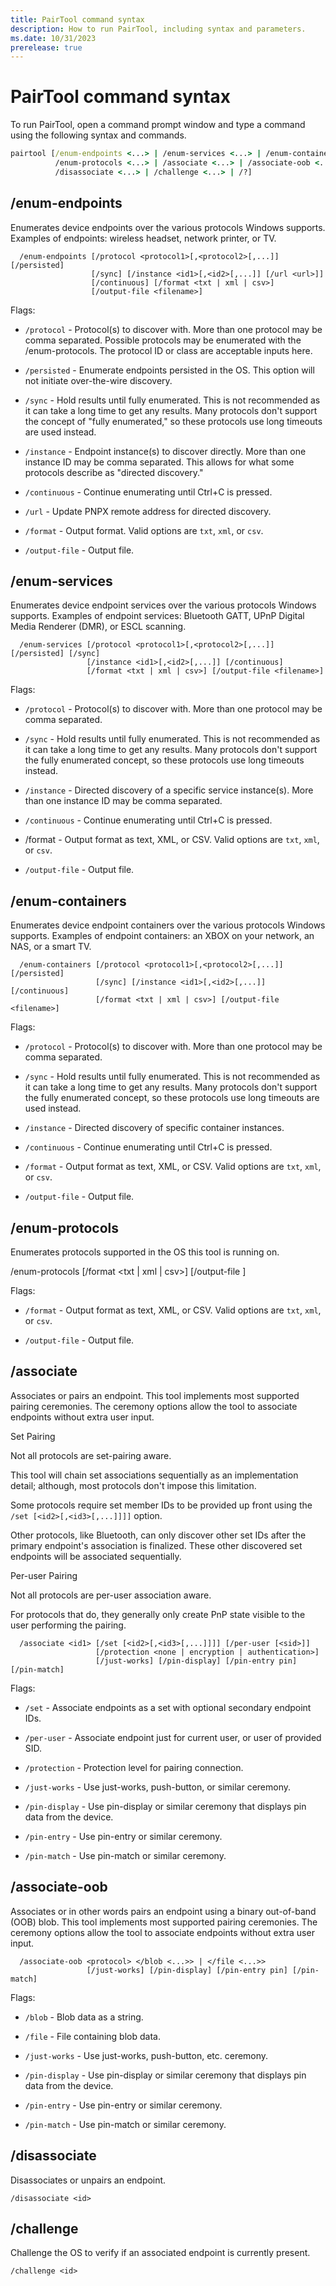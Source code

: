 ```yaml
---
title: PairTool command syntax
description: How to run PairTool, including syntax and parameters.
ms.date: 10/31/2023
prerelease: true
---
```


# PairTool command syntax

To run PairTool, open a command prompt window and type a command using the following syntax and commands.

``` cmd
pairtool [/enum-endpoints <...> | /enum-services <...> | /enum-containers <...> | 
          /enum-protocols <...> | /associate <...> | /associate-oob <...> | 
          /disassociate <...> | /challenge <...> | /?] 
```

## /enum-endpoints

Enumerates device endpoints over the various protocols Windows supports. Examples of endpoints: wireless headset, network printer, or TV.

```syntax
  /enum-endpoints [/protocol <protocol1>[,<protocol2>[,...]] [/persisted]
                  [/sync] [/instance <id1>[,<id2>[,...]] [/url <url>]] 
                  [/continuous] [/format <txt | xml | csv>] 
                  [/output-file <filename>] 
```

Flags:

- `/protocol` - Protocol(s) to discover with. More than one protocol may be comma separated. Possible protocols may be enumerated with the /enum-protocols. The protocol ID or class are acceptable inputs here.

- `/persisted` - Enumerate endpoints persisted in the OS. This option will not initiate over-the-wire discovery.

- `/sync` - Hold results until fully enumerated. This is not recommended as it can take a long time to get any results. Many protocols don't support the concept of "fully enumerated," so these protocols use long timeouts are used instead.

- `/instance` - Endpoint instance(s) to discover directly. More than one instance ID may be comma separated. This allows for what some protocols describe as "directed discovery."

- `/continuous` - Continue enumerating until Ctrl+C is pressed.

- `/url` - Update PNPX remote address for directed discovery.

- `/format` - Output format. Valid options are `txt`, `xml`, or `csv`.

- `/output-file` - Output file.

## /enum-services

Enumerates device endpoint services over the various protocols Windows supports. Examples of endpoint services: Bluetooth GATT, UPnP Digital Media Renderer (DMR), or ESCL scanning.

```syntax
  /enum-services [/protocol <protocol1>[,<protocol2>[,...]] [/persisted] [/sync]
                 [/instance <id1>[,<id2>[,...]] [/continuous] 
                 [/format <txt | xml | csv>] [/output-file <filename>] 
```

Flags:

- `/protocol` - Protocol(s) to discover with. More than one protocol may be comma separated.

- `/sync` - Hold results until fully enumerated. This is not recommended as it can take a long time to get any results. Many protocols don't support the fully enumerated concept, so these protocols use long timeouts instead.

- `/instance` - Directed discovery of a specific service instance(s). More than one instance ID may be comma separated.

- `/continuous` - Continue enumerating until Ctrl+C is pressed.

- /format - Output format as text, XML, or CSV. Valid options are `txt`, `xml`, or `csv`.

- `/output-file` - Output file.

## /enum-containers

Enumerates device endpoint containers over the various protocols Windows supports. Examples of endpoint containers: an XBOX on your network, an NAS, or a smart TV.

```syntax
  /enum-containers [/protocol <protocol1>[,<protocol2>[,...]] [/persisted]
                   [/sync] [/instance <id1>[,<id2>[,...]] [/continuous] 
                   [/format <txt | xml | csv>] [/output-file <filename>] 
```

Flags:

- `/protocol` - Protocol(s) to discover with. More than one protocol may be comma separated.

- `/sync` - Hold results until fully enumerated. This is not recommended as it can take a long time to get any results. Many protocols don't support the fully enumerated concept, so these protocols use long timeouts are used instead.

- `/instance` - Directed discovery of specific container instances.

- `/continuous` - Continue enumerating until Ctrl+C is pressed.

- `/format` - Output format as text, XML, or CSV. Valid options are `txt`, `xml`, or `csv`.

- `/output-file` - Output file.

## /enum-protocols

Enumerates protocols supported in the OS this tool is running on.

  /enum-protocols [/format <txt | xml | csv>] [/output-file <filename>]

Flags:

- `/format` - Output format as text, XML, or CSV. Valid options are `txt`, `xml`, or `csv`.

- `/output-file` - Output file.

## /associate

Associates or pairs an endpoint. This tool implements most supported pairing ceremonies. The ceremony options allow the tool to associate endpoints without extra user input.

Set Pairing

Not all protocols are set-pairing aware.

This tool will chain set associations sequentially as an implementation detail; although, most protocols don't impose this limitation.

Some protocols require set member IDs to be provided up front using the `/set [<id2>[,<id3>[,...]]]]` option.

Other protocols, like Bluetooth, can only discover other set IDs after the primary endpoint's association is finalized. These other discovered set endpoints will be associated sequentially.

Per-user Pairing

Not all protocols are per-user association aware.

For protocols that do, they generally only create PnP state visible to the user performing the pairing.

```syntax
  /associate <id1> [/set [<id2>[,<id3>[,...]]]] [/per-user [<sid>]]
                   [/protection <none | encryption | authentication>] 
                   [/just-works] [/pin-display] [/pin-entry pin] [/pin-match] 
```

Flags:

- `/set` - Associate endpoints as a set with optional secondary endpoint IDs.

- `/per-user` - Associate endpoint just for current user, or user of provided SID.

- `/protection` - Protection level for pairing connection.

- `/just-works` - Use just-works, push-button, or similar ceremony.

- `/pin-display` - Use pin-display or similar ceremony that displays pin data from the device.

- `/pin-entry` - Use pin-entry or similar ceremony.

- `/pin-match` - Use pin-match or similar ceremony.

## /associate-oob

Associates or in other words pairs an endpoint using a binary out-of-band (OOB) blob. This tool implements most supported pairing ceremonies. The ceremony options allow the tool to associate endpoints without extra user input.

```syntax
  /associate-oob <protocol> </blob <...>> | </file <...>>
                 [/just-works] [/pin-display] [/pin-entry pin] [/pin-match] 
```

Flags:

- `/blob` - Blob data as a string.

- `/file` - File containing blob data.

- `/just-works` - Use just-works, push-button, etc. ceremony.

- `/pin-display` - Use pin-display or similar ceremony that displays pin data from the device.

- `/pin-entry` - Use pin-entry or similar ceremony.

- `/pin-match` - Use pin-match or similar ceremony.

## /disassociate

Disassociates or unpairs an endpoint.

```syntax
/disassociate <id>
```

## /challenge

Challenge the OS to verify if an associated endpoint is currently present.

```syntax
/challenge <id>
```
